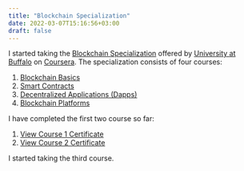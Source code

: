 ```yaml
---
title: "Blockchain Specialization"
date: 2022-03-07T15:16:56+03:00
draft: false
---
```


I started taking the [Blockchain Specialization][specialization] offered by
[University at Buffalo][university-at-buffalo] on [Coursera][coursera].
The specialization consists of four courses:

1. [Blockchain Basics][course-1]
2. [Smart Contracts][course-2]
3. [Decentralized Applications (Dapps)][course-3]
4. [Blockchain Platforms][course-4]

I have completed the first two course so far:

1. [View Course 1 Certificate][course-1-certificate]
2. [View Course 2 Certificate][course-2-certificate]

I started taking the third course.

[coursera]: https://www.coursera.org/
[university-at-buffalo]: http://www.buffalo.edu/
[specialization]: https://www.coursera.org/specializations/blockchain
[course-1]: https://www.coursera.org/learn/blockchain-basics?specialization=blockchain
[course-2]: https://www.coursera.org/learn/smarter-contracts?specialization=blockchain
[course-3]: https://www.coursera.org/learn/decentralized-apps-on-blockchain?specialization=blockchain
[course-4]: https://www.coursera.org/learn/blockchain-platforms?specialization=blockchain
[course-1-certificate]: https://coursera.org/share/b67a9e440c74018c605ae840c9c57773
[course-2-certificate]: https://coursera.org/share/c49eae1bfb9b8fda0037a4ffecdff57f
